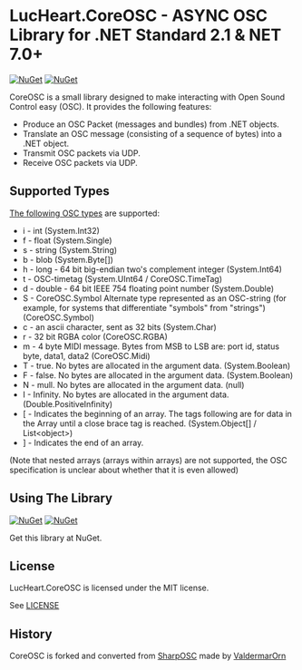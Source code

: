 # LucHeart.CoreOSC - ASYNC OSC Library for .NET Standard 2.1 & NET 7.0+
[![NuGet](https://img.shields.io/nuget/v/LucHeart.CoreOSC?style=for-the-badge&color=6451f1)](https://www.nuget.org/packages/LucHeart.CoreOSC/)
[![NuGet](https://img.shields.io/nuget/dt/LucHeart.CoreOSC?style=for-the-badge&color=6451f1)](https://www.nuget.org/packages/LucHeart.CoreOSC/)


CoreOSC is a small library designed to make interacting with Open Sound Control easy (OSC). It provides the following features:

+ Produce an OSC Packet (messages and bundles) from .NET objects.
+ Translate an OSC message (consisting of a sequence of bytes) into a .NET object.
+ Transmit OSC packets via UDP.
+ Receive OSC packets via UDP.


## Supported Types

[The following OSC types](http://opensoundcontrol.org/spec-1_0) are supported:

* i	- int (System.Int32)
* f	- float (System.Single)
* s	- string (System.String)
* b	- blob (System.Byte[])
* h	- long - 64 bit big-endian two's complement integer (System.Int64)
* t	- OSC-timetag (System.UInt64 / CoreOSC.TimeTag)
* d	- double - 64 bit IEEE 754 floating point number (System.Double)
* S	- CoreOSC.Symbol Alternate type represented as an OSC-string (for example, for systems that differentiate "symbols" from "strings") (CoreOSC.Symbol)
* c	- an ascii character, sent as 32 bits (System.Char)
* r	- 32 bit RGBA color (CoreOSC.RGBA)
* m	- 4 byte MIDI message. Bytes from MSB to LSB are: port id, status byte, data1, data2 (CoreOSC.Midi)
* T	- true. No bytes are allocated in the argument data. (System.Boolean)
* F	- false. No bytes are allocated in the argument data. (System.Boolean)
* N	- mull. No bytes are allocated in the argument data. (null)
* I	- Infinity. No bytes are allocated in the argument data. (Double.PositiveInfinity)
* [	- Indicates the beginning of an array. The tags following are for data in the Array until a close brace tag is reached. (System.Object[] / List\<object\>)
* ]	- Indicates the end of an array.

(Note that nested arrays (arrays within arrays) are not supported, the OSC specification is unclear about whether that it is even allowed)

## Using The Library

[![NuGet](https://img.shields.io/nuget/v/LucHeart.CoreOSC?style=for-the-badge&color=6451f1)](https://www.nuget.org/packages/LucHeart.CoreOSC/)
[![NuGet](https://img.shields.io/nuget/dt/LucHeart.CoreOSC?style=for-the-badge&color=6451f1)](https://www.nuget.org/packages/LucHeart.CoreOSC/)

Get this library at NuGet.

## License

LucHeart.CoreOSC is licensed under the MIT license.

See [LICENSE](https://github.com/LucHeart/CoreOSC-UTF8-ASYNC/blob/master/LICENSE)

## History

CoreOSC is forked and converted from [SharpOSC](https://github.com/ValdemarOrn/SharpOSC) made by [ValdermarOrn](https://github.com/ValdemarOrn)
